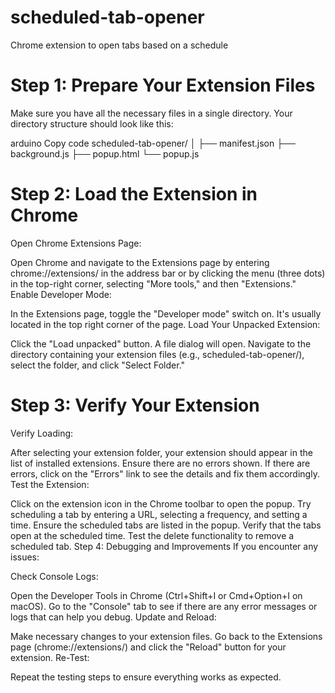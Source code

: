 # scheduled-tab-opener
Chrome extension to open tabs based on a schedule

# Step 1: Prepare Your Extension Files
Make sure you have all the necessary files in a single directory. Your directory structure should look like this:

arduino
Copy code
scheduled-tab-opener/
│
├── manifest.json
├── background.js
├── popup.html
└── popup.js
# Step 2: Load the Extension in Chrome
Open Chrome Extensions Page:

Open Chrome and navigate to the Extensions page by entering chrome://extensions/ in the address bar or by clicking the menu (three dots) in the top-right corner, selecting "More tools," and then "Extensions."
Enable Developer Mode:

In the Extensions page, toggle the "Developer mode" switch on. It's usually located in the top right corner of the page.
Load Your Unpacked Extension:

Click the "Load unpacked" button. A file dialog will open.
Navigate to the directory containing your extension files (e.g., scheduled-tab-opener/), select the folder, and click "Select Folder."
# Step 3: Verify Your Extension
Verify Loading:

After selecting your extension folder, your extension should appear in the list of installed extensions. Ensure there are no errors shown. If there are errors, click on the "Errors" link to see the details and fix them accordingly.
Test the Extension:

Click on the extension icon in the Chrome toolbar to open the popup.
Try scheduling a tab by entering a URL, selecting a frequency, and setting a time.
Ensure the scheduled tabs are listed in the popup.
Verify that the tabs open at the scheduled time.
Test the delete functionality to remove a scheduled tab.
Step 4: Debugging and Improvements
If you encounter any issues:

Check Console Logs:

Open the Developer Tools in Chrome (Ctrl+Shift+I or Cmd+Option+I on macOS).
Go to the "Console" tab to see if there are any error messages or logs that can help you debug.
Update and Reload:

Make necessary changes to your extension files.
Go back to the Extensions page (chrome://extensions/) and click the "Reload" button for your extension.
Re-Test:

Repeat the testing steps to ensure everything works as expected.
